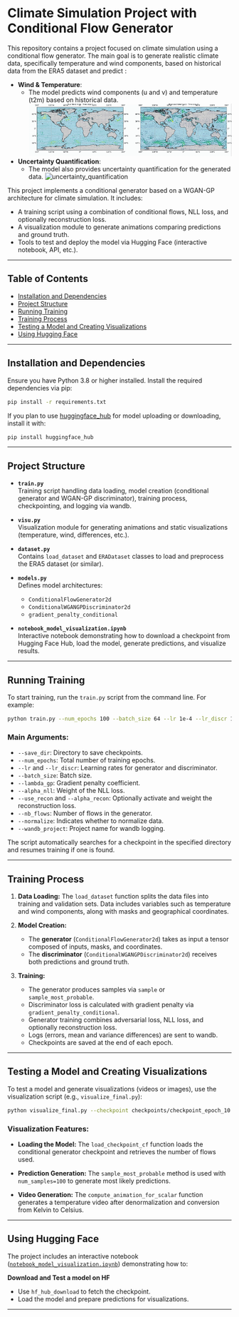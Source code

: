 # Climate Simulation Project with Conditional Flow Generator

This repository contains a project focused on climate simulation using a conditional flow generator. The main goal is to generate realistic climate data, specifically temperature and wind components, based on historical data from the ERA5 dataset and predict : 

- **Wind & Temperature**: 
  - The model predicts wind components (u and v) and temperature (t2m) based on historical data.
![wind_prediction](visu/wind_prediction.gif)
- **Uncertainty Quantification**: 
  - The model also provides uncertainty quantification for the generated data.
![uncertainty_quantification](visu/uncertainty_quantification.gif)

This project implements a conditional generator based on a WGAN-GP architecture for climate simulation. It includes:

- A training script using a combination of conditional flows, NLL loss, and optionally reconstruction loss.
- A visualization module to generate animations comparing predictions and ground truth.
- Tools to test and deploy the model via Hugging Face (interactive notebook, API, etc.).

---

## Table of Contents

- [Installation and Dependencies](#installation-and-dependencies)
- [Project Structure](#project-structure)
- [Running Training](#running-training)
- [Training Process](#training-process)
- [Testing a Model and Creating Visualizations](#testing-a-model-and-creating-visualizations)
- [Using Hugging Face](#using-hugging-face)

---

## Installation and Dependencies

Ensure you have Python 3.8 or higher installed. Install the required dependencies via pip:

```bash
pip install -r requirements.txt
```

If you plan to use [huggingface_hub](https://huggingface.co/docs/huggingface_hub) for model uploading or downloading, install it with:

```bash
pip install huggingface_hub
```

---

## Project Structure

- **`train.py`**  
  Training script handling data loading, model creation (conditional generator and WGAN-GP discriminator), training process, checkpointing, and logging via wandb.

- **`visu.py`**  
  Visualization module for generating animations and static visualizations (temperature, wind, differences, etc.).

- **`dataset.py`**  
  Contains `load_dataset` and `ERADataset` classes to load and preprocess the ERA5 dataset (or similar).

- **`models.py`**  
  Defines model architectures:  
  - `ConditionalFlowGenerator2d`  
  - `ConditionalWGANGPDiscriminator2d`  
  - `gradient_penalty_conditional`

- **`notebook_model_visualization.ipynb`**  
  Interactive notebook demonstrating how to download a checkpoint from Hugging Face Hub, load the model, generate predictions, and visualize results.

---

## Running Training

To start training, run the `train.py` script from the command line. For example:

```bash
python train.py --num_epochs 100 --batch_size 64 --lr 1e-4 --lr_discr 1e-4 --save_dir checkpoints --wandb_project ClimSim
```

### Main Arguments:

- `--save_dir`: Directory to save checkpoints.
- `--num_epochs`: Total number of training epochs.
- `--lr` and `--lr_discr`: Learning rates for generator and discriminator.
- `--batch_size`: Batch size.
- `--lambda_gp`: Gradient penalty coefficient.
- `--alpha_nll`: Weight of the NLL loss.
- `--use_recon` and `--alpha_recon`: Optionally activate and weight the reconstruction loss.
- `--nb_flows`: Number of flows in the generator.
- `--normalize`: Indicates whether to normalize data.
- `--wandb_project`: Project name for wandb logging.

The script automatically searches for a checkpoint in the specified directory and resumes training if one is found.

---

## Training Process

1. **Data Loading:**
   The `load_dataset` function splits the data files into training and validation sets. Data includes variables such as temperature and wind components, along with masks and geographical coordinates.

2. **Model Creation:**
   - The **generator** (`ConditionalFlowGenerator2d`) takes as input a tensor composed of inputs, masks, and coordinates.  
   - The **discriminator** (`ConditionalWGANGPDiscriminator2d`) receives both predictions and ground truth.

3. **Training:**
   - The generator produces samples via `sample` or `sample_most_probable`.
   - Discriminator loss is calculated with gradient penalty via `gradient_penalty_conditional`.
   - Generator training combines adversarial loss, NLL loss, and optionally reconstruction loss.
   - Logs (errors, mean and variance differences) are sent to wandb.
   - Checkpoints are saved at the end of each epoch.

---

## Testing a Model and Creating Visualizations

To test a model and generate visualizations (videos or images), use the visualization script (e.g., `visualize_final.py`):

```bash
python visualize_final.py --checkpoint checkpoints/checkpoint_epoch_10.pth --data_dir /path/to/era5_data --year 2000 --fps 24 --duration 10 --save_dir visualizations
```

### Visualization Features:

- **Loading the Model:**
  The `load_checkpoint_cf` function loads the conditional generator checkpoint and retrieves the number of flows used.

- **Prediction Generation:**
  The `sample_most_probable` method is used with `num_samples=100` to generate most likely predictions.

- **Video Generation:**
  The `compute_animation_for_scalar` function generates a temperature video after denormalization and conversion from Kelvin to Celsius.

---

## Using Hugging Face

The project includes an interactive notebook ([`notebook_model_visualization.ipynb`](./notebook_model_visualization.ipynb)) demonstrating how to:


**Download and Test a model on HF**
   - Use `hf_hub_download` to fetch the checkpoint.
   - Load the model and prepare predictions for visualizations.

---


